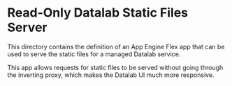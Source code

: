 # Read-Only Datalab Static Files Server

This directory contains the definition of an App Engine Flex app that can
be used to serve the static files for a managed Datalab service.

This app allows requests for static files to be served without going through
the inverting proxy, which makes the Datalab UI much more responsive.
